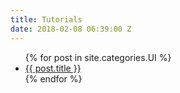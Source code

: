 ```yaml
---
title: Tutorials
date: 2018-02-08 06:39:00 Z
---
```


<ul>
  {% for post in site.categories.UI %}
    <li>
      <a href="{{ post.url }}">{{ post.title }}</a>
    </li>
  {% endfor %}
</ul>